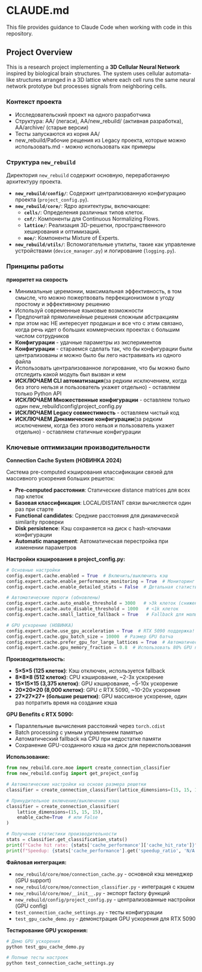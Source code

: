 # CLAUDE.md

This file provides guidance to Claude Code when working with code in this repository.

## Project Overview

This is a research project implementing a **3D Cellular Neural Network** inspired by biological brain structures. The system uses cellular automata-like structures arranged in a 3D lattice where each cell runs the same neural network prototype but processes signals from neighboring cells.

### Контекст проекта

- Исследовательский проект на одного разработчика
- Структура: AA/ (легаси), AA/new_rebuild/ (активная разработка), AA/archive/ (старые версии)
- Тесты запускаются из корня AA/
- new_rebuild/Рабочие рещения из Legacy проекта, которые можно использовать.md - можно использовать как примеры

### Структура `new_rebuild`

Директория `new_rebuild` содержит основную, переработанную архитектуру проекта.

- **`new_rebuild/config/`**: Содержит централизованную конфигурацию проекта (`project_config.py`).
- **`new_rebuild/core/`**: Ядро архитектуры, включающее:
  - **`cells/`**: Определения различных типов клеток.
  - **`cnf/`**: Компоненты для Continuous Normalizing Flows.
  - **`lattice/`**: Реализация 3D-решетки, пространственного хеширования и оптимизаций.
  - **`moe/`**: Компоненты Mixture of Experts.
- **`new_rebuild/utils/`**: Вспомогательные утилиты, такие как управление устройствами (`device_manager.py`) и логирование (`logging.py`).

### Принципы работы

**приоритет на скорость**

- Минимальные церемонии, максимальная эффективность, в том смысле, что можно пожертвовать перфекционизмом в угоду простому и эффективному решению
- Используй современные языковые возможности
- Предпочитай прямолинейные решения сложным абстракциям
- при этом нас НЕ интересует продакшн и все что с этим связано, когда речь идет о больших коммерческих проектах с большим числом сотрудников
- **Конфигурации** - удачные параметры из экспериментов
- **Конфигурации** - стараемся сделать так, что бы конфигурации были централизованы и можно было бы лего настравивать из одного файла
- Использовать централизованное логирование, что бы можно было отследить какой модуль был вызван и кем
- **ИСКЛЮЧАЕМ CLI автоматизация**(за редким исключением, когда без этого нельзя и пользователь укажет отдельно) - оставляем только Python API
- **ИСКЛЮЧАЕМ Множественные конфигурации** - оставляем только один new_rebuild\config\project_config.py
- **ИСКЛЮЧАЕМ Legacy совместимость** - оставляем чистый код
- **ИСКЛЮЧАЕМ Динамические конфигурации**(за редким исключением, когда без этого нельзя и пользователь укажет отдельно) - оставляем статичные конфигурации

### Ключевые оптимизации производительности

**Connection Cache System (НОВИНКА 2024)**

Система pre-computed кэширования классификации связей для массивного ускорения больших решеток:

- **Pre-computed расстояния**: Статические distance matrices для всех пар клеток
- **Базовая классификация**: LOCAL/DISTANT связи вычисляются один раз при старте
- **Functional candidates**: Средние расстояния для динамической similarity проверки
- **Disk persistence**: Кэш сохраняется на диск с hash-ключами конфигурации
- **Automatic management**: Автоматическая перестройка при изменении параметров

**Настройки кэширования в project_config.py:**

```python
# Основные настройки
config.expert.cache.enabled = True  # Включить/выключить кэш
config.expert.cache.enable_performance_monitoring = True  # Мониторинг
config.expert.cache.enable_detailed_stats = False  # Детальная статистика

# Автоматические пороги (обновлены)
config.expert.cache.auto_enable_threshold = 3000   # >3k клеток (снижен)
config.expert.cache.auto_disable_threshold = 1000   # <1k клеток
config.expert.cache.small_lattice_fallback = True   # Fallback для малых решеток

# GPU ускорение (НОВИНКА)
config.expert.cache.use_gpu_acceleration = True  # RTX 5090 поддержка!
config.expert.cache.gpu_batch_size = 10000  # Размер GPU батча
config.expert.cache.prefer_gpu_for_large_lattices = True  # Автоматический GPU для >5k клеток
config.expert.cache.gpu_memory_fraction = 0.8  # Использовать 80% GPU памяти
```

**Производительность:**

- **5×5×5 (125 клеток)**: Кэш отключен, используется fallback
- **8×8×8 (512 клеток)**: CPU кэширование, ~2-3x ускорение
- **15×15×15 (3,375 клеток)**: GPU кэширование, ~5-10x ускорение
- **20×20×20 (8,000 клеток)**: GPU с RTX 5090, ~10-20x ускорение
- **27×27×27+ (большие решетки)**: GPU массивное ускорение, один раз потратить время на создание кэша

**GPU Benefits с RTX 5090:**

- Параллельные вычисления расстояний через `torch.cdist`
- Batch processing с умным управлением памятью
- Автоматический fallback на CPU при недостатке памяти
- Сохранение GPU-созданного кэша на диск для переиспользования

**Использование:**

```python
from new_rebuild.core.moe import create_connection_classifier
from new_rebuild.config import get_project_config

# Автоматические настройки на основе размера решетки
classifier = create_connection_classifier(lattice_dimensions=(15, 15, 15))

# Принудительное включение/выключение кэша
classifier = create_connection_classifier(
    lattice_dimensions=(15, 15, 15),
    enable_cache=True  # или False
)

# Получение статистики производительности
stats = classifier.get_classification_stats()
print(f"Cache hit rate: {stats['cache_performance']['cache_hit_rate']}")
print(f"Speedup: {stats['cache_performance'].get('speedup_ratio', 'N/A')}")
```

**Файловая интеграция:**

- `new_rebuild/core/moe/connection_cache.py` - основной кэш менеджер (GPU support)
- `new_rebuild/core/moe/connection_classifier.py` - интеграция с кэшем
- `new_rebuild/core/moe/__init__.py` - экспорт factory функций
- `new_rebuild/config/project_config.py` - централизованные настройки (GPU config)
- `test_connection_cache_settings.py` - тесты конфигурации
- `test_gpu_cache_demo.py` - демонстрация GPU ускорения для RTX 5090

**Тестирование GPU ускорения:**

```bash
# Демо GPU ускорения
python test_gpu_cache_demo.py

# Полные тесты настроек
python test_connection_cache_settings.py
```
